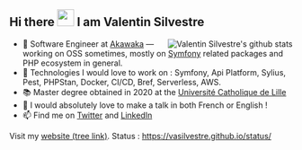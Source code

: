 ## Hi there <img src="https://raw.githubusercontent.com/iampavangandhi/iampavangandhi/master/gifs/Hi.gif" width="30px">  I am Valentin Silvestre </h2>

<img align="right" alt="Valentin Silvestre's github stats" src="https://github-readme-stats.vercel.app/api?username=vasilvestre&count_private=1&show_icons=true" />

- 🔭 Software Engineer at [Akawaka](https://www.akawaka.fr/) — working on OSS sometimes, mostly on [Symfony](https://symfony.com/) related packages and PHP ecosystem in general.
- 🌱 Technologies I would love to work on : Symfony, Api Platform, Sylius, Pest, PHPStan, Docker, CI/CD, Bref, Serverless, AWS.
- 📚 Master degree obtained in 2020 at the [Université Catholique de Lille](https://www.univ-catholille.fr/)
- 🎤 I would absolutely love to make a talk in both French or English !
- 📫 Find me on [Twitter](https://twitter.com/valentinsilves) and [LinkedIn](https://www.linkedin.com/in/v-silvestre/)

Visit my [website (tree link)](https://vasilvestre.github.io/). Status : https://vasilvestre.github.io/status/
